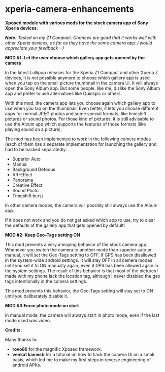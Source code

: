 # xperia-camera-enhancements
<b>Xposed module with various mods for the stock camera app of Sony Xperia devices.</b>

<i><b>Note:</b> Tested on my Z1 Compact. Chances are good that it works well with other Xperia devices, as far as they have the same camera app. I would appreciate your feedback :-)</i>

<b>MOD #1: Let the user choose which gallery app gets opened by the camera</b>

In the latest Lollipop releases for the Xperia Z1 Compact and other Xperia Z devices, it is not possible anymore to choose which gallery app is used when you tap on the small picture thumbnail in the camera UI. It will always open the Sony Album app. But some people, like me, dislike the Sony Album app and prefer to use alternatives like Quickpic or others.

With this mod, the camera app lets you choose again which gallery app to use when you tap on the thumbnail. Even better, it lets you choose different apps for normal JPEG photos and some special formats, like timeshift pictures or sound photos. For those kind of pictures, it is still advisable to use the Album app which supports the features of those formats (like playing sound on a picture).

The mod has been implemented to work in the following camera modes (each of them has a separate implementation for launching the gallery and had to be hacked separatedly:

<ul>
<li>Superior Auto</li>
<li>Manual</li>
<li>Background Defocus</li>
<li>AR-Effect</li>
<li>Panorama</li>
<li>Creative Effect</li>
<li>Sound Photo</li>
<li>Timeshift burst</li>
</ul>

In other camera modes, the camera will possibly still always use the Album app.

If it does not work and you do not get asked which app to use, try to clear the defaults of the gallery app that gets opened by default!

<b>MOD #2: Keep Geo-Tags setting ON</b>

This mod prevents a very annoying behavior of the stock camera app. Whenever you switch the camera to another mode than superior auto or manual, it will set the Geo-Tags setting to OFF, if GPS has been disallowed in the system-wide android settings. It will stay OFF in all camera modes until you set it to ON manually again, even if GPS has been allowed again in the system settings. The result of this behavior is that most of the pictures I made with my phone lack the location tag, although I never disabled the geo tags intentionally in the camera settings.

This mod prevents this behavior, the Geo-Tags setting will stay set to ON until you deliberately disable it.

<b>MOD #3:Force photo mode on start</b>

In manual mode, the camera will always start in photo mode, even if the last mode used was video.

<b>Credits:</b>

Many thanks to:

<ul>
<li><b>rovo89</b> for the magnific Xposed framework.</li>
<li><b>venkat kamesh</b> for a tutorial on how to hack the camera UI on a smali basis, which led me to make my first steps in reverse engineering of android APKs.</li>
</ul>

